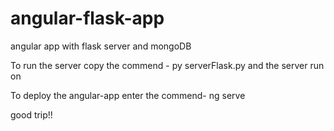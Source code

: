 # angular-flask-app
angular app with flask server and mongoDB

To run the server copy the commend - py serverFlask.py and the server run on 

To deploy the angular-app enter the commend- ng serve

good trip!!